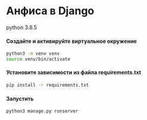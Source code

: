 # Анфиса в Django

python 3.8.5

#### Создайте и активируйте виртуальное окружение
```bash
python3 -m venv venv
source venv/bin/activate
```
#### Установите зависимости из файла requirements.txt
```bash
pip install -r requirements.txt
```
#### Запустить
```bash
python3 manage.py runserver
```
